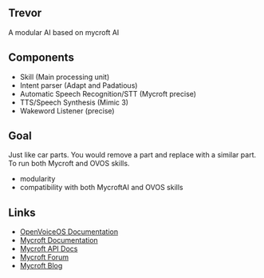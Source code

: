 ## Trevor

A modular AI based on mycroft AI

## Components

- Skill (Main processing unit)
- Intent parser (Adapt and Padatious)
- Automatic Speech Recognition/STT (Mycroft precise)
- TTS/Speech Synthesis (Mimic 3)
- Wakeword Listener (precise)

## Goal

Just like car parts. You would remove a part and replace with a similar part. To run
both Mycroft and OVOS skills.

- modularity
- compatibility with both MycroftAI and OVOS skills

## Links

- [OpenVoiceOS Documentation](https://openvoiceos.github.io/community-docs)
- [Mycroft Documentation](https://docs.mycroft.ai)
- [Mycroft API Docs](https://mycroft-core.readthedocs.io/en/master/)
- [Mycroft Forum](https://community.mycroft.ai)
- [Mycroft Blog](https://mycroft.ai/blog)
